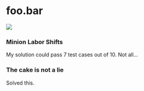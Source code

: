 # foo.bar

![](https://github.com/watarumohawk/foobar/blob/master/invitation.png)

### Minion Labor Shifts

My solution could pass 7 test cases out of 10. Not all...

### The cake is not a lie

Solved this.